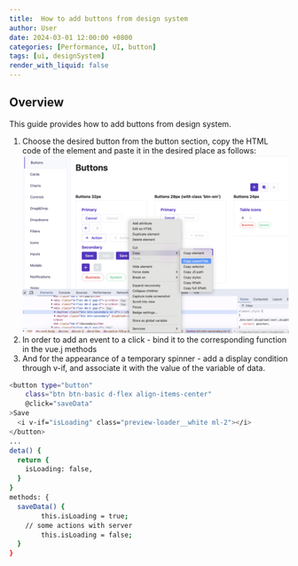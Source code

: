 ```yaml
---
title:  How to add buttons from design system
author: User
date: 2024-03-01 12:00:00 +0800
categories: [Performance, UI, button]
tags: [ui, designSystem]
render_with_liquid: false
---
```


## Overview

This guide provides how to add buttons from design system.

1. Choose the desired button from the button section, copy the HTML code of the element and paste it in the desired place as follows:
   ![Buttons](/assets/posts_img/ds_buttons.png)
2. In order to add an event to a click - bind it to the corresponding function in the vue.j methods
3. And for the appearance of a temporary spinner - add a display condition through v-if, and associate it with the value of the variable of data.
```bash
<button type="button"
    class="btn btn-basic d-flex align-items-center"
    @click="saveData"
>Save
  <i v-if="isLoading" class="preview-loader__white ml-2"></i>
</button>
...
deta() {
  return {
    isLoading: false,
  }
}
methods: {
  saveData() {
        this.isLoading = true;
    // some actions with server
        this.isLoading = false;
  }
}
```
